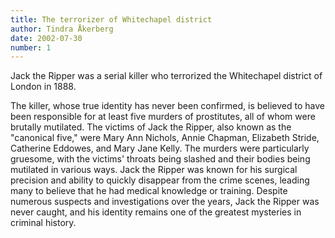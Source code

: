 ```yaml
---
title: The terrorizer of Whitechapel district
author: Tindra Åkerberg
date: 2002-07-30
number: 1
---
```

Jack the Ripper was a serial killer who terrorized the Whitechapel district of London in 1888.
<!--more-->
 The killer, whose true identity has never been confirmed, is believed to have been responsible for at least five murders of prostitutes, all of whom were brutally mutilated. The victims of Jack the Ripper, also known as the "canonical five," were Mary Ann Nichols, Annie Chapman, Elizabeth Stride, Catherine Eddowes, and Mary Jane Kelly. The murders were particularly gruesome, with the victims' throats being slashed and their bodies being mutilated in various ways. Jack the Ripper was known for his surgical precision and ability to quickly disappear from the crime scenes, leading many to believe that he had medical knowledge or training. Despite numerous suspects and investigations over the years, Jack the Ripper was never caught, and his identity remains one of the greatest mysteries in criminal history.
